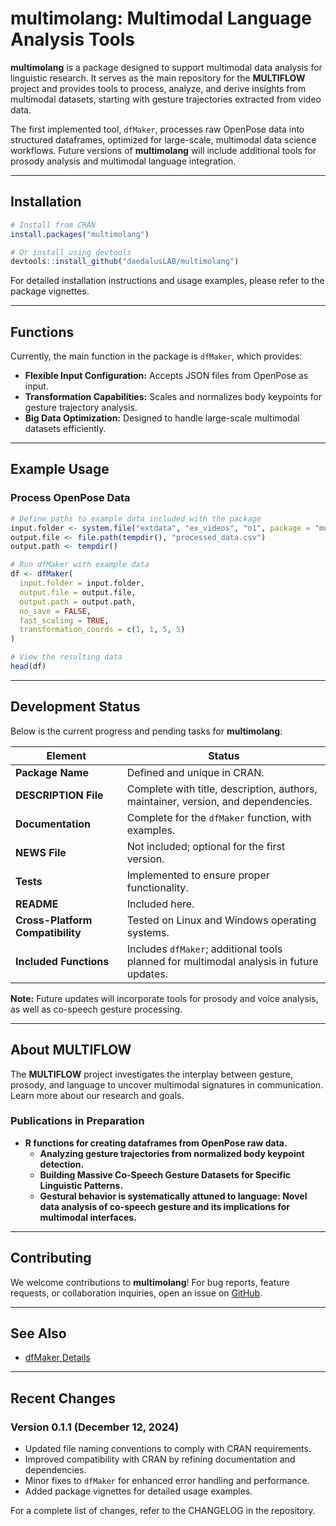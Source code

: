 # **multimolang**: Multimodal Language Analysis Tools

**multimolang** is a package designed to support multimodal data analysis for linguistic research. It serves as the main repository for the **MULTIFLOW** project and provides tools to process, analyze, and derive insights from multimodal datasets, starting with gesture trajectories extracted from video data.

The first implemented tool, `dfMaker`, processes raw OpenPose data into structured dataframes, optimized for large-scale, multimodal data science workflows. Future versions of **multimolang** will include additional tools for prosody analysis and multimodal language integration.

---

## **Installation**

```R
# Install from CRAN
install.packages("multimolang")

# Or install using devtools
devtools::install_github("daedalusLAB/multimolang")
```

For detailed installation instructions and usage examples, please refer to the package vignettes.

---

## **Functions**

Currently, the main function in the package is `dfMaker`, which provides:

- **Flexible Input Configuration:** Accepts JSON files from OpenPose as input.
- **Transformation Capabilities:** Scales and normalizes body keypoints for gesture trajectory analysis.
- **Big Data Optimization:** Designed to handle large-scale multimodal datasets efficiently.

---

## **Example Usage**

### Process OpenPose Data

```R
# Define paths to example data included with the package
input.folder <- system.file("extdata", "ex_videos", "o1", package = "multimolang")
output.file <- file.path(tempdir(), "processed_data.csv")
output.path <- tempdir()

# Run dfMaker with example data
df <- dfMaker(
  input.folder = input.folder,
  output.file = output.file,
  output.path = output.path,
  no_save = FALSE,
  fast_scaling = TRUE,
  transformation_coords = c(1, 1, 5, 5)
)

# View the resulting data
head(df)
```

---

## **Development Status**

Below is the current progress and pending tasks for **multimolang**:

| **Element**                             | **Status**                                                                                          |
|------------------------------------------|-----------------------------------------------------------------------------------------------------|
| **Package Name**                         | Defined and unique in CRAN.                                                                         |
| **DESCRIPTION File**                     | Complete with title, description, authors, maintainer, version, and dependencies.                   |
| **Documentation**                        | Complete for the `dfMaker` function, with examples.                                                 |
| **NEWS File**                            | Not included; optional for the first version.                                                       |
| **Tests**                                | Implemented to ensure proper functionality.                                                         |
| **README**                               | Included here.                                                                                      |
| **Cross-Platform Compatibility**         | Tested on Linux and Windows operating systems.                                                      |
| **Included Functions**                   | Includes `dfMaker`; additional tools planned for multimodal analysis in future updates.              |

**Note:** Future updates will incorporate tools for prosody and voice analysis, as well as co-speech gesture processing.

---

## **About MULTIFLOW**

The **MULTIFLOW** project investigates the interplay between gesture, prosody, and language to uncover multimodal signatures in communication. Learn more about our research and goals.

### Publications in Preparation

- **R functions for creating dataframes from OpenPose raw data.**
  - **Analyzing gesture trajectories from normalized body keypoint detection.**
  - **Building Massive Co-Speech Gesture Datasets for Specific Linguistic Patterns.**
  - **Gestural behavior is systematically attuned to language: Novel data analysis of co-speech gesture and its implications for multimodal interfaces.**

---

## **Contributing**

We welcome contributions to **multimolang**! For bug reports, feature requests, or collaboration inquiries, open an issue on [GitHub](https://github.com/daedalusLAB/multimolang).

---

## **See Also**

- [dfMaker Details](https://cran.r-project.org/web/packages/multimolang/vignettes/dfMaker-Details.html)

---

## **Recent Changes**

### Version 0.1.1 (December 12, 2024)

- Updated file naming conventions to comply with CRAN requirements.
- Improved compatibility with CRAN by refining documentation and dependencies.
- Minor fixes to `dfMaker` for enhanced error handling and performance.
- Added package vignettes for detailed usage examples.

For a complete list of changes, refer to the CHANGELOG in the repository.

